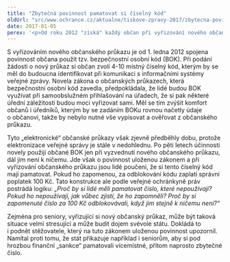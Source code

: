```yaml
---
title: "Zbytečná povinnost pamatovat si číselný kód"
oldUrl: "src/www.ochrance.cz/aktualne/tiskove-zpravy-2017/zbytecna-povinnost-pamatovat-si-ciselny-kod"
date: 2017-01-05
perex: '<p>Od roku 2012 "získá" každý občan při vyřizování nového občanského průkazu číselný kód, který si má zapamatovat. Když zapomene, za odblokování zaplatí správní poplatek 100 Kč. Kód ale k ničemu neslouží – elektronizace veřejné správy, kde by se používal, je totiž stále v nedohlednu.</p>'
---
```


<!-- imported from the old website -->

<p>S vyřizováním nového občanského průkazu je od 1. ledna 2012 spojena povinnost občana použít tzv. bezpečnostní osobní kód (BOK). Při podání žádosti o nový průkaz si občan zvolí 4-10 místný číselný kód, kterým by se měl do budoucna identifikovat při komunikaci s informačními systémy veřejné zprávy. Novela zákona o občanských průkazech, která bezpečnostní osobní kód zavedla, předpokládala, že lidé budou BOK využívat při samoobslužném přihlašování na úřadech, že si pak některé úřední záležitosti budou moci vyřizovat sami. Měl se tím zvýšit komfort občanů i úředníků, kterým by se zadáním BOKu rovnou načetly údaje o občanovi, takže by nebylo nutné vše vypisovat a ověřovat z občanského průkazu.</p> <p>Tyto „elektronické“ občanské průkazy však zjevně předběhly dobu, protože elektronizace veřejné správy je stále v nedohlednu. Po pěti letech účinnosti novely použijí občané BOK jen při vyzvednutí nového občanského průkazu, dál jim není k ničemu. Jde však o povinnost uloženou zákonem a při vyřizování občanského průkazu jsou lidé poučeni, že si tento číselný kód mají pamatovat. Pokud ho zapomenou, za odblokování kódu zaplatí správní poplatek 100 Kč. Tato konstrukce ale podle veřejné ochránkyně práv postrádá logiku: <i>„Proč by si lidé měli pamatovat číslo, které nepoužívají? Pokud ho nepoužívají, jak vůbec zjistí, že ho zapomněli? Proč by si zapomenuté číslo za 100 Kč odblokovávali, když jim stejně k ničemu není?“</i></p><p> Zejména pro seniory, vyřizující si nový občanský průkaz, může být taková situace velmi stresující a může budit dojem svévole státu. Dokládá to i podnět stěžovatele, který na tuto zákonem uloženou povinnost upozornil. Namítal proti tomu, že stát přikazuje například i seniorům, aby si pod hrozbou finanční „sankce“ pamatovali vícemístné, přitom naprosto zbytečné číslo.</p>
